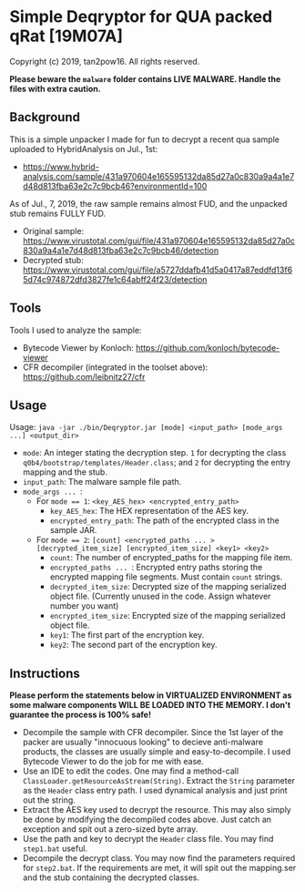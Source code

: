 # Simple Deqryptor for QUA packed qRat [19M07A]

Copyright (c) 2019, tan2pow16. All rights reserved.

**Please beware the `malware` folder contains LIVE MALWARE. Handle the files with extra caution.**

## Background
This is a simple unpacker I made for fun to decrypt a recent qua sample uploaded to HybridAnalysis on Jul., 1st:
 * https://www.hybrid-analysis.com/sample/431a970604e165595132da85d27a0c830a9a4a1e7d48d813fba63e2c7c9bcb46?environmentId=100
 
As of Jul., 7, 2019, the raw sample remains almost FUD, and the unpacked stub remains FULLY FUD.
 * Original sample: https://www.virustotal.com/gui/file/431a970604e165595132da85d27a0c830a9a4a1e7d48d813fba63e2c7c9bcb46/detection
 * Decrypted stub: https://www.virustotal.com/gui/file/a5727ddafb41d5a0417a87eddfd13f65d74c974872dfd3827fe1c64abff24f23/detection

## Tools
Tools I used to analyze the sample:
 * Bytecode Viewer by Konloch: https://github.com/konloch/bytecode-viewer
 * CFR decompiler (integrated in the toolset above): https://github.com/leibnitz27/cfr
 
## Usage
Usage: `java -jar ./bin/Deqryptor.jar [mode] <input_path> [mode_args ...] <output_dir>`
 * `mode`: An integer stating the decryption step. `1` for decrypting the class `q0b4/bootstrap/templates/Header.class`; and `2` for decrypting the entry mapping and the stub.
 * `input_path`: The malware sample file path.
 * `mode_args ... `:
   * For `mode == 1`: `<key_AES_hex> <encrypted_entry_path>`
     * `key_AES_hex`: The HEX representation of the AES key.
     * `encrypted_entry_path`: The path of the encrypted class in the sample JAR.
   * For `mode == 2`: `[count] <encrypted_paths ... > [decrypted_item_size] [encrypted_item_size] <key1> <key2>`
     * `count`: The number of encrypted_paths for the mapping file item.
     * `encrypted_paths ... `: Encrypted entry paths storing the encrypted mapping file segments. Must contain `count` strings.
     * `decrypted_item_size`: Decrypted size of the mapping serialized object file. (Currently unused in the code. Assign whatever number you want)
     * `encrypted_item_size`: Encrypted size of the mapping serialized object file.
     * `key1`: The first part of the encryption key.
     * `key2`: The second part of the encryption key.
 
## Instructions
**Please perform the statements below in VIRTUALIZED ENVIRONMENT as some malware components WILL BE LOADED INTO THE MEMORY. I don't guarantee the process is 100% safe!**

 * Decompile the sample with CFR decompiler. Since the 1st layer of the packer are usually "innocuous looking" to decieve anti-malware products, the classes are usually simple and easy-to-decompile. I used Bytecode Viewer to do the job for me with ease.
 * Use an IDE to edit the codes. One may find a method-call `ClassLoader.getResourceAsStream(String)`. Extract the `String` parameter as the `Header` class entry path. I used dynamical analysis and just print out the string.
 * Extract the AES key used to decrypt the resource. This may also simply be done by modifying the decompiled codes above. Just catch an exception and spit out a zero-sized byte array.
 * Use the path and key to decrypt the `Header` class file. You may find `step1.bat` useful.
 * Decompile the decrypt class. You may now find the parameters required for `step2.bat`. If the requirements are met, it will spit out the mapping.ser and the stub containing the decrypted classes.
